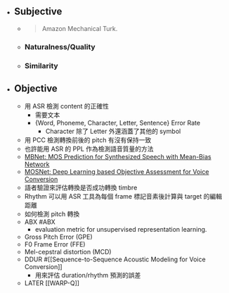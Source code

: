 - ## Subjective
	- > Amazon Mechanical Turk.
	- ### Naturalness/Quality
	- ### Similarity
- ## Objective
	- 用 ASR 檢測 content 的正確性
		- 需要文本
		- {Word, Phoneme, Character, Letter, Sentence} Error Rate
			- Character 除了 Letter 外還涵蓋了其他的 symbol
	- 用 PCC 檢測轉換前後的 pitch 有沒有保持一致
	- 也許能用 ASR 的 PPL 作為檢測語音質量的方法
	- [MBNet: MOS Prediction for Synthesized Speech with Mean-Bias Network](https://arxiv.org/abs/2103.00110)
	- [MOSNet: Deep Learning based Objective Assessment for Voice Conversion](https://arxiv.org/abs/1904.08352)
	- 語者驗證來評估轉換是否成功轉換 timbre
	- Rhythm 可以用 ASR 工具為每個 frame 標記音素後計算與 target 的編輯距離
	- 如何檢測 pitch 轉換
	- ABX #ABX
		- evaluation metric for unsupervised representation learning.
	- Gross Pitch Error (GPE)
	- F0 Frame Error (FFE)
	- Mel-cepstral distortion (MCD)
	- DDUR #[[Sequence-to-Sequence Acoustic Modeling for Voice Conversion]]
		- 用來評估 duration/rhythm 預測的誤差
	- LATER [[WARP-Q]]